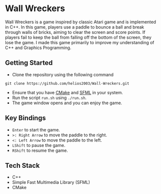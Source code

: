 # Wall Wreckers

Wall Wreckers is a game inspired by classic Atari game and is implemented in C++. In this game, players use a paddle to bounce a ball and break through walls of bricks, aiming to clear the screen and score points. If players fail to keep the ball from falling off the bottom of the screen, they lose the game. I made this game primarily to improve my understanding of C++ and Graphics Programming.

## Getting Started
- Clone the repository using the following command
```
git clone https://github.com/helios2003/Wall-Wreckers.git
```
- Ensure that you have [CMake](https://cmake.org/download/) and [SFML](https://www.sfml-dev.org/download.php) in your system.
- Run the script ``run.sh`` using ``./run.sh``.
- The game window opens and you can enjoy the game.

## Key Bindings
- `Enter` to start the game.
- `>: Right Arrow` to move the paddle to the right.
- `<: Left Arrow` to move the paddle to the left.
- `LShift` to pause the game.
- `RShift` to resume the game.

## Tech Stack
- C++
- Simple Fast Multimedia Library (SFML)
- CMake
